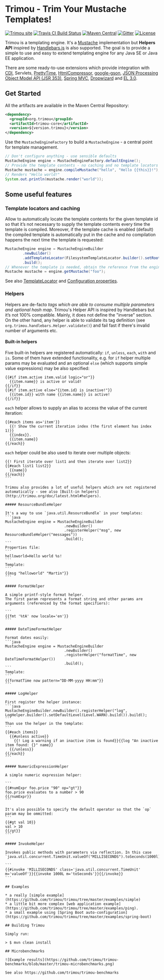 # Trimou - Trim Your Mustache Templates!

[![Trimou site](https://img.shields.io/badge/www-trimou.org-orange.svg)](http://trimou.org/)
[![Travis CI Build Status](https://travis-ci.org/trimou/trimou.png)](https://travis-ci.org/trimou/trimou)
[![Maven Central](http://img.shields.io/maven-central/v/org.trimou/trimou-core.svg)](http://search.maven.org/#search|ga|1|trimou-core)
[![Gitter](https://badges.gitter.im/Join%20Chat.svg)](https://gitter.im/trimou/trimou)
[![License](https://img.shields.io/badge/license-Apache%20License%202.0-yellow.svg)](http://www.apache.org/licenses/LICENSE-2.0.html)

Trimou is a templating engine.
It's a [Mustache](https://github.com/mustache) implementation but **Helpers API** inspired by [Handlebars.js](http://handlebarsjs.com/) is also supported.
The goal is to provide a simple to use and easy to extend templating engine for any Java SE or Java EE application.

There are some ready-to-use extensions which provide integration with [CDI](http://www.cdi-spec.org/), Servlets, [PrettyTime](http://ocpsoft.org/prettytime/),  [HtmlCompressor](http://code.google.com/p/htmlcompressor/), [google-gson](http://code.google.com/p/google-gson/), [JSON Processing Object Model API (JSR 353)](https://jsonp.java.net/), [Spring MVC](http://docs.spring.io/spring/docs/current/spring-framework-reference/html/mvc.html), [Dropwizard](https://dropwizard.github.io/dropwizard/) and [EL 3.0](https://uel.java.net/).

## Get Started

All the artifacts are available in the Maven Central Repository:

```xml
<dependency>
  <groupId>org.trimou</groupId>
  <artifactId>trimou-core</artifactId>
  <version>${version.trimou}</version>
</dependency>
```
Use the `MustacheEngineFactory` to build a `MustacheEngine` - a central point for template management.

```java
// Don't configure anything - use sensible defaults
MustacheEngine engine = MustacheEngineFactory.defaultEngine();
// Provide the template contents - no caching and no template locators used
Mustache mustache = engine.compileMustache("hello", "Hello {{this}}!");
// Renders "Hello world!"
System.out.println(mustache.render("world"));
```

## Some useful features

### Template locators and caching

Allow to automatically locate the template contents for the given template id so that it’s not necessary to supply the template contents every time the template is compiled. Moreover, if the template cache is enabled (default) the compiled template is automatically put in the cache and no compilation happens the next time the template is requested:

```java
MustacheEngine engine = MustacheEngineBuilder
        .newBuilder()
        .addTemplateLocator(FilesystemTemplateLocator.builder().setRootPath("/home/trimou/templates").setSuffix("html").build())
        .build();
// Whenever the template is needed, obtain the reference from the engine
Mustache mustache = engine.getMustache("foo");
```
See also [TemplateLocator](http://trimou.org/doc/latest.html#template_locator) and [Configuration properties](http://trimou.org/doc/latest.html#configuration).

### Helpers

Helpers are de-facto *tags which are able to consume multiple parameters and optional hash map*. Trimou's Helper API is inspired by Handlebars but it’s not 100% compatible. Mainly, it does not define the "inverse" section. On the other hand, any helper is able to validate its tag definition (see `org.trimou.handlebars.Helper.validate()`) and fail fast if there's invalid number of arguments etc.

#### Built-in helpers

Five built-in helpers are registered automatically: `if`, `unless`, `each`, `with` and `is`. Some of them have extended functionality, e.g. for `if` helper multiple params may be evaluated and an optional `else` (which supports simple value expressions) may be also specified:
```
{{#if item.active item.valid logic="or"}}
  {{item.name}} is active or valid!
{{/if}}
{{#if item.active else="{item.id} is inactive!"}}
  {{item.id}} with name {{item.name}} is active!
{{/if}}
```
`each` helper allows to supply an alias to access the value of the current iteration:
```
{{#each items as='item'}}
  {{! Show the current iteration index (the first element has index 1)}}
  {{index}}. 
  {{item.name}}
{{/each}}
```
`each` helper could be also used to iterate over multiple objects:
````
{{! First iterate over list1 and then iterate over list2}}
{{#each list1 list2}}
  {{name}}
{{/each}}
```

Trimou also provides a lot of useful helpers which are not registered automatically - see also [Built-in helpers](http://trimou.org/doc/latest.html#helpers).

##### ResourceBundleHelper

It's a way to use `java.util.ResourceBundle` in your templates:
```java
MustacheEngine engine = MustacheEngineBuilder
                           .newBuilder()
                           .registerHelper("msg", new ResourceBundleHelper("messages"))
                           .build();
```
Properties file:
```
helloworld=Hello world %s!
```
Template:
```
{{msg "helloworld" "Martin"}}
```

##### FormatHelper

A simple printf-style format helper.
The first param represents a format string and other params are arguments (referenced by the format specifiers):

```
{{fmt '%tA' now locale='en'}}
```

##### DateTimeFormatHelper

Format dates easily:
```java
MustacheEngine engine = MustacheEngineBuilder
                           .newBuilder()
                           .registerHelper("formatTime", new DateTimeFormatHelper())
                           .build();
```
Template:
```
{{formatTime now pattern="DD-MM-yyyy HH:mm"}}
```

##### LogHelper

First register the helper instance:
```java
MustacheEngineBuilder.newBuilder().registerHelper("log", LogHelper.builder().setDefaultLevel(Level.WARN).build()).build();
```
Than use the helper in the template:
```
{{#each items}}
  {{#unless active}}
    {{! Log a warning if an inactive item is found}}{{log "An inactive item found: {}" name}}
  {{/unless}}
{{/each}}
```

##### NumericExpressionHelper

A simple numeric expression helper:

```
{{#numExpr foo.price "90" op="gt"}}
foo.price evaluates to a number > 90
{{/numExpr}}
```

It's also possible to specify the default operator so that the `op` param may be ommitted:
```
{{#gt val 10}}
val > 10
{{/gt}}
```

##### InvokeHelper

Invokes public methods with parameters via reflection. In this case `java.util.concurrent.TimeUnit.valueOf("MILLISECONDS").toSeconds(1000l)`:

```
{{#invoke 'MILLISECONDS' class='java.util.concurrent.TimeUnit' m='valueOf'}}{{invoke 1000L m='toSeconds'}}{{/invoke}}
```

## Examples

* a really [simple example](https://github.com/trimou/trimou/tree/master/examples/simple)
* a little bit more complex [web application example](https://github.com/trimou/trimou/tree/master/examples/ping).
* a small example using [Spring Boot auto-configuration](https://github.com/trimou/trimou/tree/master/examples/spring-boot)

## Building Trimou

Simply run:

> $ mvn clean install

## Microbenchmarks

![Example results](https://github.com/trimou/trimou-benchmarks/blob/master/trimou-microbenchmarks.png)

See also https://github.com/trimou/trimou-benchmarks
